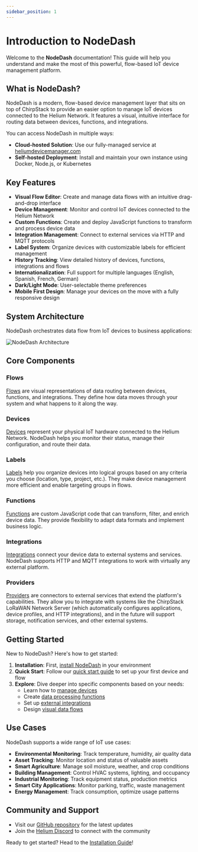```yaml
---
sidebar_position: 1
---
```


# Introduction to NodeDash

Welcome to the **NodeDash** documentation! This guide will help you understand and make the most of this powerful, flow-based IoT device management platform.

## What is NodeDash?

NodeDash is a modern, flow-based device management layer that sits on top of ChirpStack to provide an easier option to manage IoT devices connected to the Helium Network. It features a visual, intuitive interface for routing data between devices, functions, and integrations.

You can access NodeDash in multiple ways:

- **Cloud-hosted Solution**: Use our fully-managed service at [heliumdevicemanager.com](https://heliumdevicemanager.com)
- **Self-hosted Deployment**: Install and maintain your own instance using Docker, Node.js, or Kubernetes

## Key Features

- **Visual Flow Editor**: Create and manage data flows with an intuitive drag-and-drop interface
- **Device Management**: Monitor and control IoT devices connected to the Helium Network
- **Custom Functions**: Create and deploy JavaScript functions to transform and process device data
- **Integration Management**: Connect to external services via HTTP and MQTT protocols
- **Label System**: Organize devices with customizable labels for efficient management
- **History Tracking**: View detailed history of devices, functions, integrations and flows
- **Internationalization**: Full support for multiple languages (English, Spanish, French, German)
- **Dark/Light Mode**: User-selectable theme preferences
- **Mobile First Design**: Manage your devices on the move with a fully responsive design

## System Architecture

NodeDash orchestrates data flow from IoT devices to business applications:

![NodeDash Architecture](/img/device-manager-flow.png)

## Core Components

### Flows

[Flows](/docs/Flows/overview) are visual representations of data routing between devices, functions, and integrations. They define how data moves through your system and what happens to it along the way.

### Devices

[Devices](/docs/Devices/overview) represent your physical IoT hardware connected to the Helium Network. NodeDash helps you monitor their status, manage their configuration, and route their data.

### Labels

[Labels](/docs/Labels/overview) help you organize devices into logical groups based on any criteria you choose (location, type, project, etc.). They make device management more efficient and enable targeting groups in flows.

### Functions

[Functions](/docs/Functions/overview) are custom JavaScript code that can transform, filter, and enrich device data. They provide flexibility to adapt data formats and implement business logic.

### Integrations

[Integrations](/docs/Integrations/overview) connect your device data to external systems and services. NodeDash supports HTTP and MQTT integrations to work with virtually any external platform.

### Providers

[Providers](/docs/Providers/overview) are connectors to external services that extend the platform's capabilities. They allow you to integrate with systems like the ChirpStack LoRaWAN Network Server (which automatically configures applications, device profiles, and HTTP integrations), and in the future will support storage, notification services, and other external systems.

## Getting Started

New to NodeDash? Here's how to get started:

1. **Installation**: First, [install NodeDash](/docs/getting-started/installation) in your environment
2. **Quick Start**: Follow our [quick start guide](/docs/getting-started/quick-start) to set up your first device and flow
3. **Explore**: Dive deeper into specific components based on your needs:
   - Learn how to [manage devices](/docs/devices/overview)
   - Create [data processing functions](/docs/functions/overview)
   - Set up [external integrations](/docs/integrations/overview)
   - Design [visual data flows](/docs/flows/overview)

## Use Cases

NodeDash supports a wide range of IoT use cases:

- **Environmental Monitoring**: Track temperature, humidity, air quality data
- **Asset Tracking**: Monitor location and status of valuable assets
- **Smart Agriculture**: Manage soil moisture, weather, and crop conditions
- **Building Management**: Control HVAC systems, lighting, and occupancy
- **Industrial Monitoring**: Track equipment status, production metrics
- **Smart City Applications**: Monitor parking, traffic, waste management
- **Energy Management**: Track consumption, optimize usage patterns

## Community and Support

- Visit our [GitHub repository](https://github.com/NodeDash) for the latest updates
- Join the [Helium Discord](https://discord.gg/helium) to connect with the community

Ready to get started? Head to the [Installation Guide](/getting-started/installation)!
